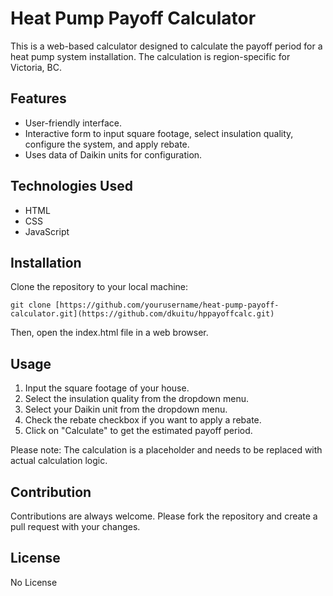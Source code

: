 
# Heat Pump Payoff Calculator

This is a web-based calculator designed to calculate the payoff period for a heat pump system installation. The calculation is region-specific for Victoria, BC.

## Features

- User-friendly interface.
- Interactive form to input square footage, select insulation quality, configure the system, and apply rebate.
- Uses data of Daikin units for configuration.

## Technologies Used

- HTML
- CSS
- JavaScript

## Installation

Clone the repository to your local machine:

```
git clone [https://github.com/yourusername/heat-pump-payoff-calculator.git](https://github.com/dkuitu/hppayoffcalc.git)
```

Then, open the index.html file in a web browser.

## Usage

1. Input the square footage of your house.
2. Select the insulation quality from the dropdown menu.
3. Select your Daikin unit from the dropdown menu.
4. Check the rebate checkbox if you want to apply a rebate.
5. Click on "Calculate" to get the estimated payoff period.

Please note: The calculation is a placeholder and needs to be replaced with actual calculation logic.

## Contribution

Contributions are always welcome. Please fork the repository and create a pull request with your changes.

## License

No License
